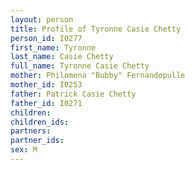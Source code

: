 ```yaml
---
layout: person
title: Profile of Tyronne Casie Chetty
person_id: I0277
first_name: Tyronne
last_name: Casie Chetty
full_name: Tyronne Casie Chetty
mother: Philomena "Bubby" Fernandopulle
mother_id: I0253
father: Patrick Casie Chetty
father_id: I0271
children:
children_ids:
partners:
partner_ids:
sex: M
---
```


